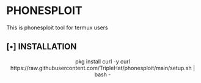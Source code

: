 # PHONESPLOIT
This is phonesploit tool for termux users

## [•] INSTALLATION
<p align="center">
pkg install curl -y 
curl https://raw.githubusercontent.com/TripleHat/phonesploit/main/setup.sh | bash -
</p>
